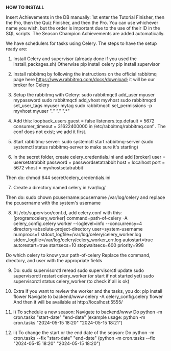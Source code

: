 **HOW TO INSTALL**

Insert Achievements in the DB manually: 1st enter the Tutorial Finisher, then the Pro, then the Quiz Finisher, and then the Pro. You can use whichever name you wish, but the order is important due to the use of their ID in the SQL scripts. The Season Champion Achievements are added automatically.

We have schedulers for tasks using Celery. The steps to have the setup ready are:

1) Install Celery and supervisor (already done if you used the install_packages.sh) Otherwise pip install celery
pip install supervisor

2) Install rabbitmq by following the instructions on the official rabbitmq page here https://www.rabbitmq.com/docs/download; it will be our broker for Celery

3) Setup the rabbitmq with Celery: 
sudo rabbitmqctl add_user myuser mypassword
sudo rabbitmqctl add_vhost myvhost
sudo rabbitmqctl set_user_tags myuser mytag
sudo rabbitmqctl set_permissions -p myvhost myuser ".*" ".*" ".*"

4) Add this: 
loopback_users.guest = false
listeners.tcp.default = 5672
consumer_timeout = 31622400000
in /etc/rabbitmq/rabbitmq.conf . The conf does not exist; we add it first.

5) Start rabbitmq-server: sudo systemctl start rabbitmq-server (sudo systemctl status rabbitmq-server to make sure it's starting)

6) In the secret folder, create celery_credentials.ini and add 
[broker]
user = usersetatrabbit
password = passwordsetatrabbit
host = localhost
port = 5672
vhost = myvhostsetatrabbit

Then do: chmod 644 secret/celery_credentials.ini

7) Create a directory named celery in /var/log/

Then do: sudo chown pcusername:pcusername /var/log/celery and replace the pcusername with the system's username

8) At /etc/supervisor/conf.d, add celery.conf with this: 
[program:celery_worker]
command=path-of-celery -A celery_config.celery worker --loglevel=info --concurrency=4
directory=absolute-project-directory
user=system-username
numprocs=1
stdout_logfile=/var/log/celery/celery_worker.log
stderr_logfile=/var/log/celery/celery_worker_err.log
autostart=true
autorestart=true
startsecs=10
stopwaitsecs=600
priority=998

Do which celery to know your path-of-celery
Replace the command, directory, and user with the appropriate fields

9) Do:
sudo supervisorctl reread
sudo supervisorctl update
sudo supervisorctl restart celery_worker (or start if not started yet)
sudo supervisorctl status celery_worker (to check if all is ok)

10) Extra if you want to review the worker and the tasks, you do:
pip install flower
Navigate to backend/www
celery -A celery_config.celery flower
And then it will be available at http://localhost:5555/

12) i) To schedule a new season:
Navigate to backend/www
Do python -m cron.tasks "start-date" "end-date" (example usage: python -m cron.tasks "2024-05-15 18:20" "2024-05-15 18:21")

12) ii) To change the start or the end date of the season:
Do python -m cron.tasks --fix "start-date" "end-date" (python -m cron.tasks --fix "2024-05-15 18:20" "2024-05-15 18:20")
